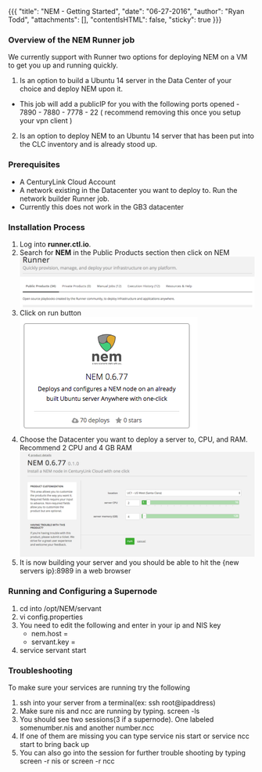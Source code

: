 {{{
  "title": "NEM - Getting Started",
  "date": "06-27-2016",
  "author": "Ryan Todd",
  "attachments": [],
  "contentIsHTML": false,
  "sticky": true
}}}

### Overview of the NEM Runner job
We currently support with Runner two options for deploying NEM on a VM to get you up and running quickly.

1. Is an option to build a Ubuntu 14 server in the Data Center of your choice and deploy NEM upon it.
  * This job will add a publicIP for you with the following ports opened
             - 7890
              - 7880
              - 7778
              - 22 ( recommend removing this once you setup your vpn client )
2. Is an option to deploy NEM to an Ubuntu 14 server that has been put into the CLC inventory and is already stood up.

### Prerequisites
* A CenturyLink Cloud Account
* A network existing in the Datacenter you want to deploy to. Run the network builder Runner job.
* Currently this does not work in the GB3 datacenter

### Installation Process

1. Log into **runner.ctl.io**.
2. Search for **NEM** in the Public Products section then click on NEM
  ![Search NEM](https://raw.githubusercontent.com/rmtodd618/nem/master/images/nem1.png)
3. Click on run button
  ![Click on Run](https://raw.githubusercontent.com/rmtodd618/nem/master/images/nem2-1.png)
4. Choose the Datacenter you want to deploy a server to, CPU, and RAM. Recommend 2 CPU and 4 GB RAM
  ![Config Server](https://raw.githubusercontent.com/rmtodd618/nem/master/images/nem3.png)
5. It is now building your server and you should be able to hit the {new servers ip}:8989 in a web browser

### Running and Configuring a Supernode

1. cd into /opt/NEM/servant
2. vi config.properties 
3. You need to edit the following and enter in your ip and NIS key
    * nem.host = <put vps ip address here>
    * servant.key = <put your NIS boot key here>
4. service servant start


### Troubleshooting
To make sure your services are running try the following

1. ssh into your server from a terminal(ex: ssh root@ipaddress)
2. Make sure nis and ncc are running by typing. screen -ls
3. You should see two sessions(3 if a supernode). One labeled somenumber.nis and another number.ncc
4. If one of them are missing you can type service nis start or service ncc start to bring back up
5. You can also go into the session for further trouble shooting by typing screen -r nis or screen -r ncc

